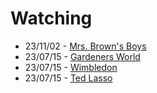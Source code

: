 # Watching

- 23/11/02 - [Mrs. Brown's Boys](https://en.wikipedia.org/wiki/Mrs._Brown%27s_Boys)
- 23/07/15 - [Gardeners World](/posts/gardeners-world)
- 23/07/15 - [Wimbledon](/notes/tennis)
- 23/07/15 - [Ted Lasso](/lists/next)